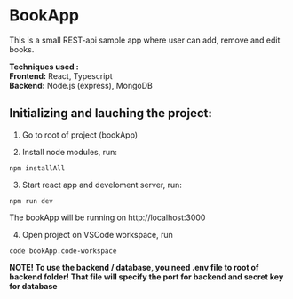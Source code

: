 # BookApp

This is a small REST-api sample app where user can add, remove and edit books.


**Techniques used :** \
**Frontend:**  React, Typescript \
**Backend:** Node.js (express), MongoDB

## Initializing and lauching the project:

1. Go to root of project (bookApp)

2. Install node modules, run:

```
npm installAll
```

3. Start react app and develoment server, run:

```
npm run dev
```

The bookApp will be running on http://localhost:3000

4. Open project on VSCode workspace, run

```
code bookApp.code-workspace
```

**NOTE! To use the backend / database, you need .env file to root of backend folder! That file will specify the port for backend and secret key for database**